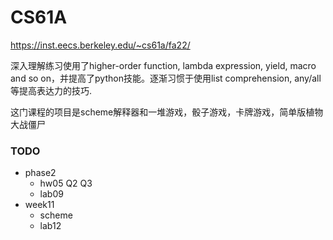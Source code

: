 # CS61A

https://inst.eecs.berkeley.edu/~cs61a/fa22/

深入理解练习使用了higher-order function, lambda expression, yield, macro and so on，并提高了python技能。逐渐习惯于使用list comprehension, any/all等提高表达力的技巧.

这门课程的项目是scheme解释器和一堆游戏，骰子游戏，卡牌游戏，简单版植物大战僵尸

### TODO
- phase2
	- hw05 Q2 Q3
	- lab09
- week11
	- scheme
	- lab12